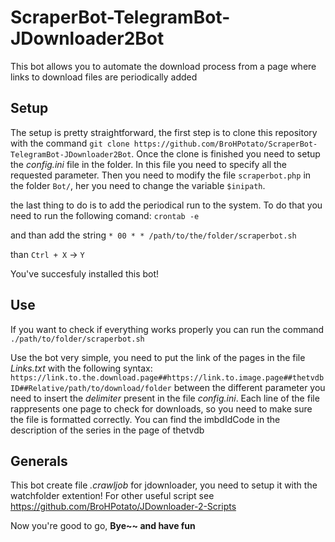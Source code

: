 # ScraperBot-TelegramBot-JDownloader2Bot
This bot allows you to automate the download process from a page where links to download files are periodically added

## Setup

The setup is pretty straightforward, the first step is to clone this repository with the command `git clone https://github.com/BroHPotato/ScraperBot-TelegramBot-JDownloader2Bot`.
Once the clone is finished you need to setup the *config.ini* file in the folder.
In this file you need to specify all the requested parameter.
Then you need to modify the file `scraperbot.php` in the folder `Bot/`, her you need to change the variable `$inipath`.

the last thing to do is to add the periodical run to the system. To do that you need to run the following comand:
`crontab -e`

and than add the string `* 00 * * /path/to/the/folder/scraperbot.sh`

than `Ctrl + X` -> `Y`

You've succesfuly installed this bot!

## Use

If you want to check if everything works properly you can run the command `./path/to/folder/scraperbot.sh`

Use the bot very simple, you need to put the link of the pages in the file *Links.txt* with the following syntax:
`https://link.to.the.download.page##https://link.to.image.page##thetvdbID##Relative/path/to/download/folder` between the different parameter you need to insert the *delimiter* present in the file *config.ini*. Each line of the file rappresents one page to check for downloads, so you need to make sure the file is formatted correctly.
You can find the imbdIdCode in the description of the series in the page of thetvdb

## Generals

This bot create file *.crawljob* for jdownloader, you need to setup it with the watchfolder extention!
For other useful script see https://github.com/BroHPotato/JDownloader-2-Scripts

Now you're good to go, **Bye~~ and have fun**
